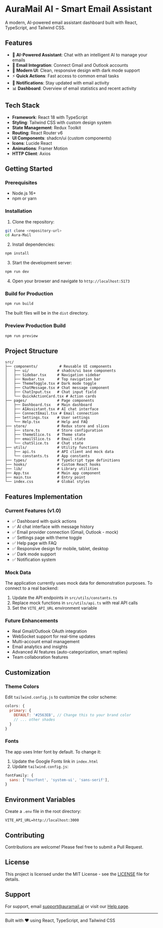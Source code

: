 # AuraMail AI - Smart Email Assistant

A modern, AI-powered email assistant dashboard built with React, TypeScript, and Tailwind CSS.

## Features

- 🤖 **AI-Powered Assistant**: Chat with an intelligent AI to manage your emails
- 📧 **Email Integration**: Connect Gmail and Outlook accounts
- 🎨 **Modern UI**: Clean, responsive design with dark mode support
- ⚡ **Quick Actions**: Fast access to common email tasks
- 🔔 **Notifications**: Stay updated with email activity
- 📊 **Dashboard**: Overview of email statistics and recent activity

## Tech Stack

- **Framework**: React 18 with TypeScript
- **Styling**: Tailwind CSS with custom design system
- **State Management**: Redux Toolkit
- **Routing**: React Router v6
- **UI Components**: shadcn/ui (custom components)
- **Icons**: Lucide React
- **Animations**: Framer Motion
- **HTTP Client**: Axios

## Getting Started

### Prerequisites

- Node.js 16+ 
- npm or yarn

### Installation

1. Clone the repository:
```bash
git clone <repository-url>
cd Aura-Mail
```

2. Install dependencies:
```bash
npm install
```

3. Start the development server:
```bash
npm run dev
```

4. Open your browser and navigate to `http://localhost:5173`

### Build for Production

```bash
npm run build
```

The built files will be in the `dist` directory.

### Preview Production Build

```bash
npm run preview
```

## Project Structure

```
src/
├── components/          # Reusable UI components
│   ├── ui/             # shadcn/ui base components
│   ├── Sidebar.tsx     # Navigation sidebar
│   ├── Navbar.tsx      # Top navigation bar
│   ├── ThemeToggle.tsx # Dark mode toggle
│   ├── ChatMessage.tsx # Chat message component
│   ├── ChatInput.tsx   # Chat input field
│   └── QuickActionCard.tsx # Action cards
├── pages/              # Page components
│   ├── Dashboard.tsx   # Main dashboard
│   ├── AIAssistant.tsx # AI chat interface
│   ├── ConnectEmail.tsx # Email connection
│   ├── Settings.tsx    # User settings
│   └── Help.tsx        # Help and FAQ
├── store/              # Redux store and slices
│   ├── store.ts        # Store configuration
│   ├── themeSlice.ts   # Theme state
│   ├── emailSlice.ts   # Email state
│   └── chatSlice.ts    # Chat state
├── utils/              # Utility functions
│   ├── api.ts          # API client and mock data
│   └── constants.ts    # App constants
├── types/              # TypeScript type definitions
├── hooks/              # Custom React hooks
├── lib/                # Library utilities
├── App.tsx             # Main app component
├── main.tsx            # Entry point
└── index.css           # Global styles
```

## Features Implementation

### Current Features (v1.0)

- ✅ Dashboard with quick actions
- ✅ AI chat interface with message history
- ✅ Email provider connection (Gmail, Outlook - mock)
- ✅ Settings page with theme toggle
- ✅ Help page with FAQ
- ✅ Responsive design for mobile, tablet, desktop
- ✅ Dark mode support
- ✅ Notification system

### Mock Data

The application currently uses mock data for demonstration purposes. To connect to a real backend:

1. Update the API endpoints in `src/utils/constants.ts`
2. Replace mock functions in `src/utils/api.ts` with real API calls
3. Set the `VITE_API_URL` environment variable

### Future Enhancements

- Real Gmail/Outlook OAuth integration
- WebSocket support for real-time updates
- Multi-account email management
- Email analytics and insights
- Advanced AI features (auto-categorization, smart replies)
- Team collaboration features

## Customization

### Theme Colors

Edit `tailwind.config.js` to customize the color scheme:

```javascript
colors: {
  primary: {
    DEFAULT: '#2563EB', // Change this to your brand color
    // ... other shades
  }
}
```

### Fonts

The app uses Inter font by default. To change it:

1. Update the Google Fonts link in `index.html`
2. Update `tailwind.config.js`:

```javascript
fontFamily: {
  sans: ['YourFont', 'system-ui', 'sans-serif'],
}
```

## Environment Variables

Create a `.env` file in the root directory:

```env
VITE_API_URL=http://localhost:3000
```

## Contributing

Contributions are welcome! Please feel free to submit a Pull Request.

## License

This project is licensed under the MIT License - see the [LICENSE](LICENSE) file for details.

## Support

For support, email support@auramail.ai or visit our [Help page](./src/pages/Help.tsx).

---

Built with ❤️ using React, TypeScript, and Tailwind CSS

